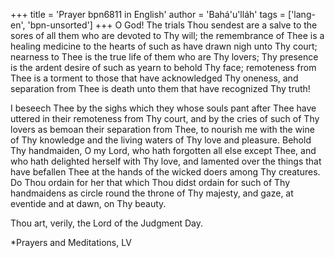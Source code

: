 +++
title = 'Prayer bpn6811 in English'
author = 'Bahá'u'lláh'
tags = ['lang-en', 'bpn-unsorted']
+++
O God! The trials Thou sendest are a salve to the sores of all them who are devoted to Thy will; the remembrance of Thee is a healing medicine to the hearts of such as have drawn nigh unto Thy court; nearness to Thee is the true life of them who are Thy lovers; Thy presence is the ardent desire of such as yearn to behold Thy face; remoteness from Thee is a torment to those that have acknowledged Thy oneness, and separation from Thee is death unto them that have recognized Thy truth!

I beseech Thee by the sighs which they whose souls pant after Thee have uttered in their remoteness from Thy court, and by the cries of such of Thy lovers as bemoan their separation from Thee, to nourish me with the wine of Thy knowledge and the living waters of Thy love and pleasure. Behold Thy handmaiden, O my Lord, who hath forgotten all else except Thee, and who hath delighted herself with Thy love, and lamented over the things that have befallen Thee at the hands of the wicked doers among Thy creatures. Do Thou ordain for her that which Thou didst ordain for such of Thy handmaidens as circle round the throne of Thy majesty, and gaze, at eventide and at dawn, on Thy beauty.

Thou art, verily, the Lord of the Judgment Day.


*Prayers and Meditations, LV
